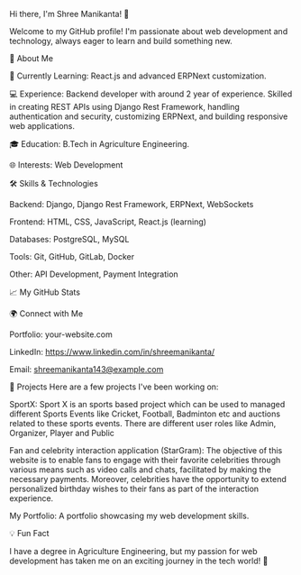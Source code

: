 Hi there, I'm Shree Manikanta! 👋

Welcome to my GitHub profile! I'm passionate about web development and technology, always eager to learn and build something new.

🚀 About Me


🌱 Currently Learning: React.js and advanced ERPNext customization.

💻 Experience: Backend developer with around 2 year of experience. Skilled in creating REST APIs using Django Rest Framework, handling authentication and security, customizing ERPNext, and building responsive web applications.

🎓 Education: B.Tech in Agriculture Engineering.

🌐 Interests: Web Development



🛠️ Skills & Technologies


Backend: Django, Django Rest Framework, ERPNext, WebSockets

Frontend: HTML, CSS, JavaScript, React.js (learning)

Databases: PostgreSQL, MySQL

Tools: Git, GitHub, GitLab, Docker

Other: API Development, Payment Integration


📈 My GitHub Stats

🌍 Connect with Me


Portfolio: your-website.com

LinkedIn: https://www.linkedin.com/in/shreemanikanta/

Email: shreemanikanta143@example.com

🔭 Projects
Here are a few projects I've been working on:

SportX: Sport X is an sports based project which can be used to managed different Sports Events like Cricket, Football, Badminton etc and auctions related to these sports events. There are different user roles like Admin, Organizer, Player and Public

Fan and celebrity interaction application (StarGram): The objective of this website is to enable fans to engage with their favorite celebrities through various means such as video calls and chats, facilitated by making the necessary payments. Moreover, celebrities have the opportunity to extend personalized birthday wishes to their fans as part of the interaction experience.

My Portfolio: A portfolio showcasing my web development skills.


💡 Fun Fact

I have a degree in Agriculture Engineering, but my passion for web development has taken me on an exciting journey in the tech world! 🌱
